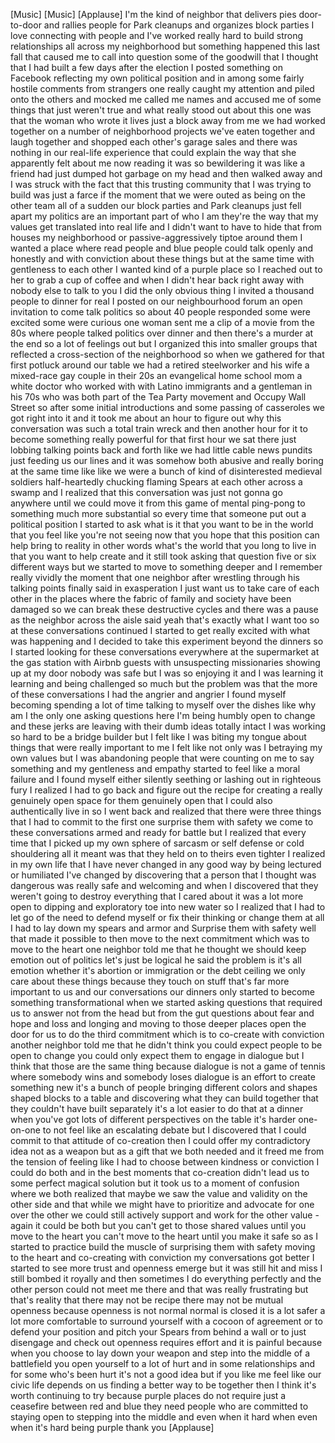 
[Music]
[Music]
[Applause]
I&#39;m the kind of neighbor that delivers
pies door-to-door and rallies people for
Park cleanups and organizes block
parties I love connecting with people
and I&#39;ve worked really hard to build
strong relationships all across my
neighborhood but something happened this
last fall that caused me to call into
question some of the goodwill that I
thought that I had built a few days
after the election I posted something on
Facebook reflecting my own political
position and in among some fairly
hostile comments from strangers one
really caught my attention and piled
onto the others and mocked me called me
names and accused me of some things that
just weren&#39;t true and what really stood
out about this one was that the woman
who wrote it lives just a block away
from me we had worked together on a
number of neighborhood projects we&#39;ve
eaten together and laugh together and
shopped each other&#39;s garage sales and
there was nothing in our real-life
experience that could explain the way
that she apparently felt about me now
reading it was so bewildering it was
like a friend had just dumped hot
garbage on my head and then walked away
and I was struck with the fact that this
trusting community that I was trying to
build was just a farce if the moment
that we were outed as being on the other
team all of a sudden our block parties
and Park cleanups just fell apart my
politics are an important part of who I
am they&#39;re the way that my values get
translated into real life and I didn&#39;t
want to have to hide that from houses my
neighborhood or passive-aggressively
tiptoe around them I wanted a place
where read people and blue people could
talk openly and honestly and with
conviction about these things but at the
same time with gentleness to each other
I wanted kind of a purple place so I
reached out to her to grab a cup of
coffee and when I didn&#39;t hear back right
away with nobody else to talk to you I
did the only obvious thing I invited a
thousand people to dinner for real
I posted on our neighbourhood forum an
open invitation to come talk politics so
about 40 people responded some were
excited some were curious one woman sent
me a clip of a movie from the 80s where
people talked politics over dinner and
then there&#39;s a murder at the end so a
lot of feelings out but I organized this
into smaller groups that reflected a
cross-section of the neighborhood so
when we gathered for that first potluck
around our table we had a retired
steelworker and his wife a mixed-race
gay couple in their 20s an evangelical
home school mom a white doctor who
worked with with Latino immigrants and a
gentleman in his 70s who was both part
of the Tea Party movement and Occupy
Wall Street so after some initial
introductions and some passing of
casseroles we got right into it and it
took me about an hour to figure out why
this conversation was such a total train
wreck and then another hour for it to
become something really powerful for
that first hour we sat there just
lobbing talking points back and forth
like we had little cable news pundits
just feeding us our lines and it was
somehow both abusive and really boring
at the same time like like we were a
bunch of kind of disinterested medieval
soldiers half-heartedly chucking flaming
Spears at each other across a swamp and
I realized that this conversation was
just not gonna go anywhere
until we could move it from this game of
mental ping-pong to something much more
substantial so every time that someone
put out a political position I started
to ask what is it that you want to be in
the world that you feel like you&#39;re not
seeing now that you hope that this
position can help bring to reality in
other words what&#39;s the world that you
long to live in that you want to help
create and it still took asking that
question five or six different ways but
we started to move to something deeper
and I remember really vividly the moment
that one neighbor after wrestling
through his talking points finally said
in exasperation I just want us to take
care of each other in the places where
the fabric of family and society have
been damaged so we can
break these destructive cycles and there
was a pause as the neighbor across the
aisle said yeah that&#39;s exactly what I
want too so at these conversations
continued I started to get really
excited with what was happening and I
decided to take this experiment beyond
the dinners so I started looking for
these conversations everywhere at the
supermarket at the gas station with
Airbnb guests with unsuspecting
missionaries showing up at my door
nobody was safe but I was so enjoying it
and I was learning it learning and being
challenged so much but the problem was
that the more of these conversations I
had the angrier and angrier I found
myself becoming spending a lot of time
talking to myself over the dishes like
why am I the only one asking questions
here I&#39;m being humbly open to change and
these jerks are leaving with their dumb
ideas totally intact
I was working so hard to be a bridge
builder but I felt like I was biting my
tongue about things that were really
important to me I felt like not only was
I betraying my own values but I was
abandoning people that were counting on
me to say something and my gentleness
and empathy started to feel like a moral
failure and I found myself either
silently seething or lashing out in
righteous fury I realized I had to go
back and figure out the recipe for
creating a really genuinely open space
for them genuinely open that I could
also authentically live in so I went
back and realized that there were three
things that I had to commit to the first
one surprise them with safety we come to
these conversations armed and ready for
battle but I realized that every time
that I picked up my own sphere of
sarcasm or self defense or cold
shouldering all it meant was that they
held on to theirs even tighter I
realized in my own life that I have
never changed in any good way by being
lectured or humiliated I&#39;ve changed by
discovering that a person that I thought
was dangerous was really safe and
welcoming and when I discovered that
they weren&#39;t going to destroy everything
that I cared about it was a lot more
open to dipping and exploratory toe into
new water so I realized that I had to
let go of the need to defend myself or
fix their thinking or change them at all
I had to lay down my spears and armor
and Surprise them with safety well that
made it possible to then move to the
next commitment which was to move to the
heart one neighbor told me that he
thought we should keep emotion out of
politics let&#39;s just be logical he said
the problem is it&#39;s all emotion whether
it&#39;s abortion or immigration or the debt
ceiling we only care about these things
because they touch on stuff that&#39;s far
more important to us and our
conversations our dinners only started
to become something transformational
when we started asking questions that
required us to answer not from the head
but from the gut questions
about fear and hope and loss and longing
and moving to those deeper places open
the door for us to do the third
commitment which is to co-create with
conviction another neighbor told me that
he didn&#39;t think you could expect people
to be open to change
you could only expect them to engage in
dialogue but I think that those are the
same thing
because dialogue is not a game of tennis
where somebody wins and somebody loses
dialogue is an effort to create
something new it&#39;s a bunch of people
bringing different colors and shapes
shaped blocks to a table and discovering
what they can build together that they
couldn&#39;t have built separately it&#39;s a
lot easier to do that at a dinner when
you&#39;ve got lots of different
perspectives on the table it&#39;s harder
one-on-one to not feel like an
escalating debate but I discovered that
I could commit to that attitude of
co-creation then I could offer my
contradictory idea not as a weapon but
as a gift that we both needed and it
freed me from the tension of feeling
like I had to choose between kindness or
conviction I could do both and in the
best moments that co-creation didn&#39;t
lead us to some perfect magical solution
but it took us to a moment of confusion
where we both realized that maybe we saw
the value and validity on the other side
and that while we might have to
prioritize and advocate for one over the
other
we could still actively support and work
for the other value - again it could be
both but you can&#39;t get to those shared
values until you move to the heart you
can&#39;t move to the heart until you make
it safe so as I started to practice
build the muscle of surprising them with
safety moving to the heart and
co-creating with conviction my
conversations got better I started to
see more trust and openness emerge but
it was still hit and miss I still bombed
it royally and then sometimes I do
everything perfectly and the other
person could not meet me there and that
was really frustrating but that&#39;s
reality that there may not be recipe
there may not be mutual openness because
openness is not normal normal is closed
it is a lot safer a lot more comfortable
to surround yourself with a cocoon of
agreement or to defend your position and
pitch your Spears from behind a wall or
to just disengage and check out openness
requires effort and it is painful
because when you choose to lay down your
weapon and step into the middle of a
battlefield you open yourself to a lot
of hurt and in some relationships and
for some who&#39;s been hurt it&#39;s not a good
idea but if you like me feel like our
civic life depends on us finding a
better way to be together then I think
it&#39;s worth continuing to try because
purple places do not require just a
ceasefire between red and blue they need
people who are committed to staying open
to stepping into the middle and even
when it hard when even when it&#39;s hard
being purple thank you
[Applause]
